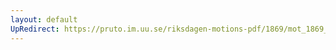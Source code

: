 ```yaml
---
layout: default
UpRedirect: https://pruto.im.uu.se/riksdagen-motions-pdf/1869/mot_1869__ak__264.pdf
---
```

